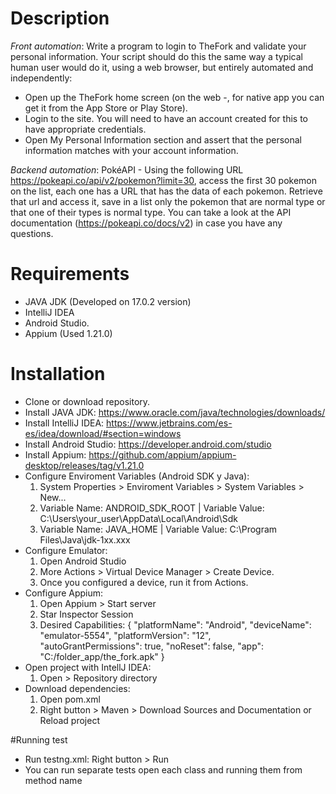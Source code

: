 # Description

_Front automation_:
Write a program to login to TheFork and validate your personal information. Your script should do this the same way a 
typical human user would do it, using a web browser, but entirely automated and independently:
* Open up the TheFork home screen (on the web -, for native app you can get it from the App Store or Play Store).
* Login to the site. You will need to have an account created for this to have appropriate credentials.
* Open My Personal Information section and assert that the personal information matches with your account information.

_Backend automation_:
PokéAPI - Using the following URL https://pokeapi.co/api/v2/pokemon?limit=30, access the first 30 pokemon on the list, 
each one has a URL that has the data of each pokemon. Retrieve that url and access it, save in a list only the pokemon 
that are normal type or that one of their types is normal type.
You can take a look at the API documentation (https://pokeapi.co/docs/v2) in case you have any questions.

# Requirements
- JAVA JDK (Developed on 17.0.2 version)
- IntelliJ IDEA
- Android Studio.
- Appium (Used 1.21.0)

# Installation
- Clone or download repository.
- Install JAVA JDK: https://www.oracle.com/java/technologies/downloads/
- Install IntelliJ IDEA: https://www.jetbrains.com/es-es/idea/download/#section=windows
- Install Android Studio: https://developer.android.com/studio
- Install Appium: https://github.com/appium/appium-desktop/releases/tag/v1.21.0
- Configure Enviroment Variables (Android SDK y Java):
  1. System Properties > Enviroment Variables > System Variables > New...
  2. Variable Name: ANDROID_SDK_ROOT | Variable Value: C:\Users\your_user\AppData\Local\Android\Sdk
  3. Variable Name: JAVA_HOME | Variable Value: C:\Program Files\Java\jdk-1xx.xxx
- Configure Emulator:
  1. Open Android Studio
  2. More Actions > Virtual Device Manager > Create Device.
  3. Once you configured a device, run it from Actions.
- Configure Appium:
  1. Open Appium > Start server
  2. Star Inspector Session
  3. Desired Capabilities:
     {
     "platformName": "Android",
     "deviceName": "emulator-5554",
     "platformVersion": "12",  
     "autoGrantPermissions": true,
     "noReset": false,
     "app": "C:/folder_app/the_fork.apk"
     }
- Open project with IntellJ IDEA:
  1. Open > Repository directory
- Download dependencies:
  1. Open pom.xml
  2. Right button > Maven > Download Sources and Documentation or Reload project

#Running test
- Run testng.xml: Right button > Run
- You can run separate tests open each class and running them from method name